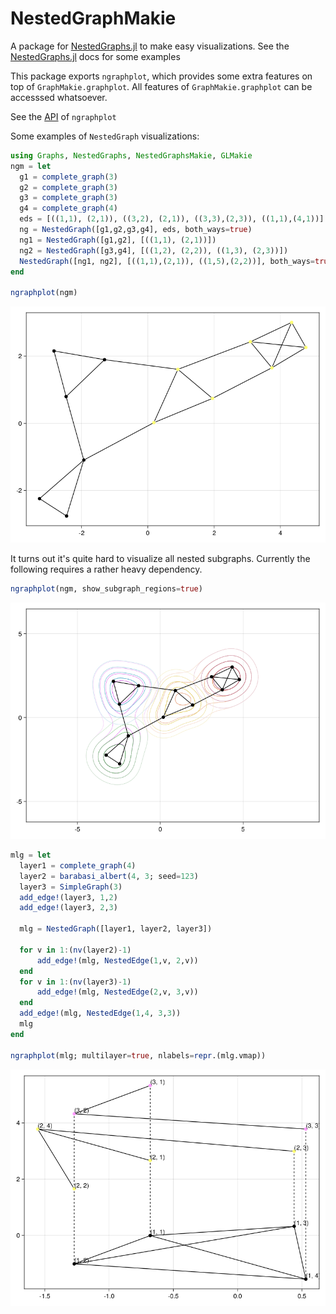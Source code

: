 # NestedGraphMakie

A package for [NestedGraphs.jl](https://github.com/UniStuttgart-IKR/NestedGraphs.jl) to make easy visualizations.
See the [NestedGraphs.jl]() docs for some examples

This package exports `ngraphplot`, which provides some extra features on top of `GraphMakie.graphplot`.
All features of `GraphMakie.graphplot` can be accesssed whatsoever.

See the [API]() of `ngraphplot`

Some examples of `NestedGraph` visualizations:
```julia
using Graphs, NestedGraphs, NestedGraphsMakie, GLMakie
ngm = let
  g1 = complete_graph(3)
  g2 = complete_graph(3)
  g3 = complete_graph(3)
  g4 = complete_graph(4)
  eds = [((1,1), (2,1)), ((3,2), (2,1)), ((3,3),(2,3)), ((1,1),(4,1))]
  ng = NestedGraph([g1,g2,g3,g4], eds, both_ways=true)
  ng1 = NestedGraph([g1,g2], [((1,1), (2,1))])
  ng2 = NestedGraph([g3,g4], [((1,2), (2,2)), ((1,3), (2,3))])
  NestedGraph([ng1, ng2], [((1,1),(2,1)), ((1,5),(2,2))], both_ways=true)
end

ngraphplot(ngm)
```

![Simple visualization ](assets/reftest-1.png)

It turns out it's quite hard to visualize all nested subgraphs.
Currently the following requires a rather heavy dependency.

```julia
ngraphplot(ngm, show_subgraph_regions=true)
```

![Visualize all subgraphs](assets/reftest-2.png)

```julia
mlg = let
  layer1 = complete_graph(4)
  layer2 = barabasi_albert(4, 3; seed=123)
  layer3 = SimpleGraph(3)
  add_edge!(layer3, 1,2)
  add_edge!(layer3, 2,3)

  mlg = NestedGraph([layer1, layer2, layer3])

  for v in 1:(nv(layer2)-1)
      add_edge!(mlg, NestedEdge(1,v, 2,v))
  end
  for v in 1:(nv(layer3)-1)
      add_edge!(mlg, NestedEdge(2,v, 3,v))
  end
  add_edge!(mlg, NestedEdge(1,4, 3,3))
  mlg
end

ngraphplot(mlg; multilayer=true, nlabels=repr.(mlg.vmap))
```
![Multi layer visualization](assets/reftest-3.png)

